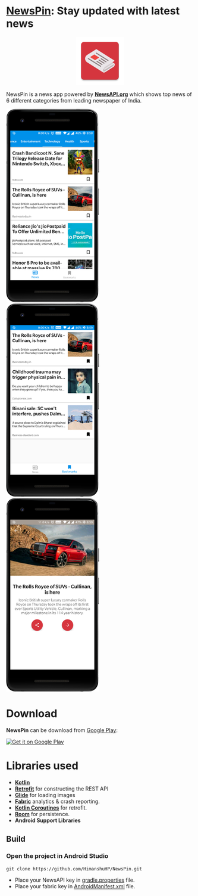 # [NewsPin](https://bit.ly/2Iy3jwz): Stay updated with latest news
<p align="center"><img src="./.github/icon.png" width="128px"/></p>

NewsPin is a news app powered by <a href="https://newsapi.org/"><b>NewsAPI.org</b></a> which shows top news of 6 different categories from leading newspaper of India.

<img src="./.github/screenshots/enter_photo.png" width="250px"/> &nbsp;&nbsp;&nbsp;
<img src="./.github/screenshots/bookmarks_photo.png" width="250px"/> &nbsp;&nbsp;&nbsp;
<img src="./.github/screenshots/news_detial.png" width="250px"/> &nbsp;&nbsp;&nbsp;

# Download

**NewsPin** can be download from [Google Play](https://bit.ly/2Iy3jwz):

<a href="https://bit.ly/2Iy3jwz" target="_blank"><img alt="Get it on Google Play" src="https://play.google.com/intl/en_us/badges/images/generic/en-play-badge.png" height="80"/></a>

# Libraries used
- [**Kotlin**](https://github.com/JetBrains/kotlin) 
- [**Retrofit**](https://github.com/square/retrofit) for constructing the REST API
- [**Glide**](https://github.com/bumptech/glide) for loading images
- [**Fabric**](https://fabric.io/kits/android/crashlytics) analytics & crash reporting.
- [**Kotlin Coroutines**](https://github.com/Kotlin/kotlinx.coroutines) for retrofit.
- [**Room**](https://developer.android.com/topic/libraries/architecture/room) for persistence.
- **Android Support Libraries**

## Build
### Open the project in Android Studio
```
git clone https://github.com/HimanshuHP/NewsPin.git
```
- Place your NewsAPI key in [gradle.properties](https://github.com/HimanshuHP/NewsPin/blob/master/gradle.properties) file.<br/>
- Place your fabric key in [AndroidManifest.xml](https://github.com/HimanshuHP/NewsPin/blob/master/app/src/main/AndroidManifest.xml) file.
